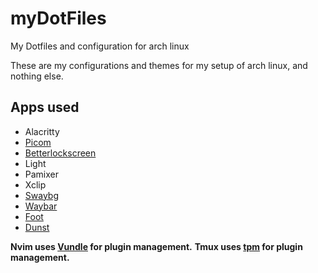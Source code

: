 # myDotFiles

My Dotfiles and configuration for arch linux

These are my configurations and themes for my setup of arch linux, and nothing else.

## Apps used

- Alacritty
- [Picom](https://github.com/jonaburg/picom/)
- [Betterlockscreen](https://github.com/betterlockscreen/betterlockscreen)
- Light
- Pamixer
- Xclip
- [Swaybg](https://github.com/swaywm/swaybg)
- [Waybar](https://github.com/Alexays/Waybar/)
- [Foot](https://codeberg.org/dnkl/foot/)
- [Dunst](https://github.com/dunst-project/dunst)

**Nvim uses [Vundle](https://github.com/VundleVim/Vundle.vim) for plugin management.**
**Tmux uses [tpm](https://github.com/tmux-plugins/tpm) for plugin management.**
